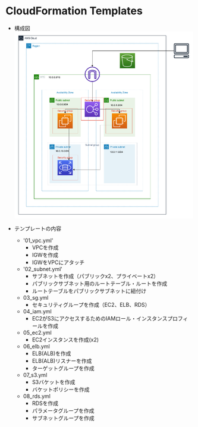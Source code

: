# CloudFormation Templates
* 構成図
	![構成図](cfn-diagram.png)

* テンプレートの内容
	* '01_vpc.yml'
		* VPCを作成
		* IGWを作成
		* IGWをVPCにアタッチ
	* '02_subnet.yml'
		* サブネットを作成（パブリックx2、プライベートx2）
		* パブリックサブネット用のルートテーブル・ルートを作成
		* ルートテーブルをパブリックサブネットに紐付け
	* 03_sg.yml
		* セキュリティグループを作成（EC2、ELB、RDS）
	* 04_iam.yml
		* EC2がS3にアクセスするためのIAMロール・インスタンスプロフィールを作成
	* 05_ec2.yml
		* EC2インスタンスを作成(x2)
	* 06_elb.yml
		* ELB(ALB)を作成
		* ELB(ALB)リスナーを作成
		* ターゲットグループを作成
	* 07_s3.yml
		* S3バケットを作成
		* バケットポリシーを作成
	* 08_rds.yml
		* RDSを作成
		* パラメータグループを作成
		* サブネットグループを作成